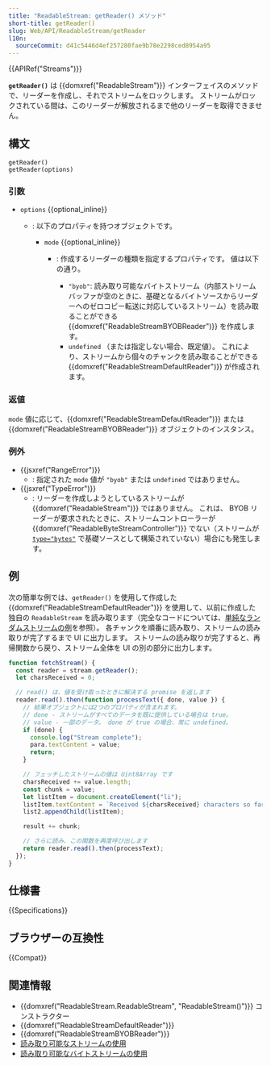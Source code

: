 ```yaml
---
title: "ReadableStream: getReader() メソッド"
short-title: getReader()
slug: Web/API/ReadableStream/getReader
l10n:
  sourceCommit: d41c5446d4ef257280fae9b78e2298ced8954a95
---
```


{{APIRef("Streams")}}

**`getReader()`** は {{domxref("ReadableStream")}} インターフェイスのメソッドで、リーダーを作成し、それでストリームをロックします。
ストリームがロックされている間は、このリーダーが解放されるまで他のリーダーを取得できません。

## 構文

```js-nolint
getReader()
getReader(options)
```

### 引数

- `options` {{optional_inline}}

  - : 以下のプロパティを持つオブジェクトです。

    - `mode` {{optional_inline}}

      - : 作成するリーダーの種類を指定するプロパティです。
        値は以下の通り。

        - `"byob"`: 読み取り可能なバイトストリーム（内部ストリームバッファが空のときに、基礎となるバイトソースからリーダーへのゼロコピー転送に対応しているストリーム）を読み取ることができる {{domxref("ReadableStreamBYOBReader")}} を作成します。
        - `undefined` （または指定しない場合、既定値）。 これにより、ストリームから個々のチャンクを読み取ることができる {{domxref("ReadableStreamDefaultReader")}} が作成されます。

### 返値

`mode` 値に応じて、{{domxref("ReadableStreamDefaultReader")}} または {{domxref("ReadableStreamBYOBReader")}} オブジェクトのインスタンス。

### 例外

- {{jsxref("RangeError")}}
  - : 指定された `mode` 値が `"byob"` または `undefined` ではありません。
- {{jsxref("TypeError")}}
  - : リーダーを作成しようとしているストリームが {{domxref("ReadableStream")}} ではありません。
    これは、 BYOB リーダーが要求されたときに、ストリームコントローラーが {{domxref("ReadableByteStreamController")}} でない（ストリームが [`type="bytes"`](/ja/docs/Web/API/ReadableStream/ReadableStream) で基礎ソースとして構築されていない）場合にも発生します。

## 例

次の簡単な例では、`getReader()` を使用して作成した {{domxref("ReadableStreamDefaultReader")}} を使用して、以前に作成した独自の `ReadableStream` を読み取ります（完全なコードについては、[単純なランダムストリームの例](https://mdn.github.io/dom-examples/streams/simple-random-stream/)を参照）。 各チャンクを順番に読み取り、ストリームの読み取りが完了するまで UI に出力します。 ストリームの読み取りが完了すると、再帰関数から戻り、ストリーム全体を UI の別の部分に出力します。

```js
function fetchStream() {
  const reader = stream.getReader();
  let charsReceived = 0;

  // read() は、値を受け取ったときに解決する promise を返します
  reader.read().then(function processText({ done, value }) {
    // 結果オブジェクトには2つのプロパティが含まれます。
    // done - ストリームがすべてのデータを既に提供している場合は true。
    // value - 一部のデータ。 done が true の場合、常に undefined。
    if (done) {
      console.log("Stream complete");
      para.textContent = value;
      return;
    }

    // フェッチしたストリームの値は Uint8Array です
    charsReceived += value.length;
    const chunk = value;
    let listItem = document.createElement("li");
    listItem.textContent = `Received ${charsReceived} characters so far. Current chunk = ${chunk}`;
    list2.appendChild(listItem);

    result += chunk;

    // さらに読み、この関数を再度呼び出します
    return reader.read().then(processText);
  });
}
```

## 仕様書

{{Specifications}}

## ブラウザーの互換性

{{Compat}}

## 関連情報

- {{domxref("ReadableStream.ReadableStream", "ReadableStream()")}} コンストラクター
- {{domxref("ReadableStreamDefaultReader")}}
- {{domxref("ReadableStreamBYOBReader")}}
- [読み取り可能なストリームの使用](/ja/docs/Web/API/Streams_API/Using_readable_streams)
- [読み取り可能なバイトストリームの使用](/ja/docs/Web/API/Streams_API/Using_readable_byte_streams)
